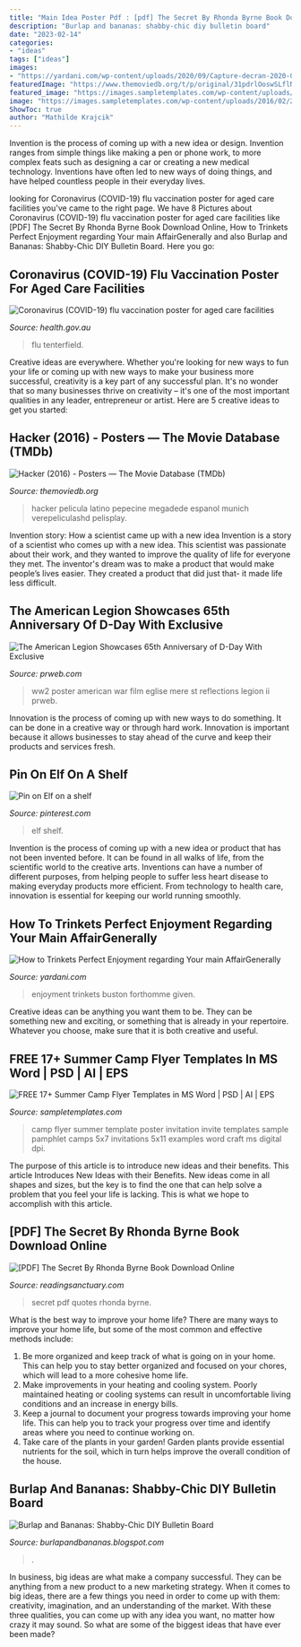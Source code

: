 ```yaml
---
title: "Main Idea Poster Pdf : [pdf] The Secret By Rhonda Byrne Book Download Online"
description: "Burlap and bananas: shabby-chic diy bulletin board"
date: "2023-02-14"
categories:
- "ideas"
tags: ["ideas"]
images:
- "https://yardani.com/wp-content/uploads/2020/09/Capture-decran-2020-09-25-a-23.51.10-1024x1020.png"
featuredImage: "https://www.themoviedb.org/t/p/original/31pdrlOoswSLflNjWHxTIWK4Uz9.jpg"
featured_image: "https://images.sampletemplates.com/wp-content/uploads/2016/02/29121947/Summer-Camp-Flyer-Examples.jpeg"
image: "https://images.sampletemplates.com/wp-content/uploads/2016/02/29121947/Summer-Camp-Flyer-Examples.jpeg"
ShowToc: true
author: "Mathilde Krajcik"
---
```



Invention is the process of coming up with a new idea or design. Invention ranges from simple things like making a pen or phone work, to more complex feats such as designing a car or creating a new medical technology. Inventions have often led to new ways of doing things, and have helped countless people in their everyday lives.

	

		
looking for Coronavirus (COVID-19) flu vaccination poster for aged care facilities you've came to the right page. We have 8 Pictures about Coronavirus (COVID-19) flu vaccination poster for aged care facilities like [PDF] The Secret By Rhonda Byrne Book Download Online, How to Trinkets Perfect Enjoyment regarding Your main AffairGenerally and also Burlap and Bananas: Shabby-Chic DIY Bulletin Board. Here you go:
		
    
## Coronavirus (COVID-19) Flu Vaccination Poster For Aged Care Facilities

<img loading=lazy src="https://www.health.gov.au/sites/default/files/images/publications/2020/05/coronavirus-covid-19-flu-vaccination-poster-for-aged-care-facilities.png" onerror="this.onerror=null;this.src='https://tse3.mm.bing.net/th?id=OIP.gL3YoF-AyfO1eQ-z4_s9YgHaKh&amp;pid=15.1';" alt="Coronavirus (COVID-19) flu vaccination poster for aged care facilities">

_Source: health.gov.au_

>flu tenterfield. 

	

Creative ideas are everywhere. Whether you're looking for new ways to fun your life or coming up with new ways to make your business more successful, creativity is a key part of any successful plan. It's no wonder that so many businesses thrive on creativity – it's one of the most important qualities in any leader, entrepreneur or artist. Here are 5 creative ideas to get you started: 

    
## Hacker (2016) - Posters — The Movie Database (TMDb)

<img loading=lazy src="https://www.themoviedb.org/t/p/original/31pdrlOoswSLflNjWHxTIWK4Uz9.jpg" onerror="this.onerror=null;this.src='https://tse3.mm.bing.net/th?id=OIP.dYWmqdDEsmqzeLlezyI4vwHaLH&amp;pid=15.1';" alt="Hacker (2016) - Posters — The Movie Database (TMDb)">

_Source: themoviedb.org_

>hacker pelicula latino pepecine megadede espanol munich verepeliculashd pelisplay. 

	

Invention story: How a scientist came up with a new idea
Invention is a story of a scientist who comes up with a new idea. This scientist was passionate about their work, and they wanted to improve the quality of life for everyone they met. The inventor's dream was to make a product that would make people’s lives easier. They created a product that did just that- it made life less difficult.

    
## The American Legion Showcases 65th Anniversary Of D-Day With Exclusive

<img loading=lazy src="https://ww1.prweb.com/prfiles/2009/05/21/23802/TheAmericansOnDDAy.jpg" onerror="this.onerror=null;this.src='https://tse4.mm.bing.net/th?id=OIP.JC34QCVSOQThoYUN0VL5sQHaKf&amp;pid=15.1';" alt="The American Legion Showcases 65th Anniversary of D-Day With Exclusive">

_Source: prweb.com_

>ww2 poster american war film eglise mere st reflections legion ii prweb. 

	

Innovation is the process of coming up with new ways to do something. It can be done in a creative way or through hard work. Innovation is important because it allows businesses to stay ahead of the curve and keep their products and services fresh.

    
## Pin On Elf On A Shelf

<img loading=lazy src="https://i.pinimg.com/736x/d5/92/48/d592481e6bda4e194360556afc198e37.jpg" onerror="this.onerror=null;this.src='https://tse3.mm.bing.net/th?id=OIP.mBBYRsEBHENLAsceiYLzcAHaLH&amp;pid=15.1';" alt="Pin on Elf on a shelf">

_Source: pinterest.com_

>elf shelf. 

	

Invention is the process of coming up with a new idea or product that has not been invented before. It can be found in all walks of life, from the scientific world to the creative arts. Inventions can have a number of different purposes, from helping people to suffer less heart disease to making everyday products more efficient. From technology to health care, innovation is essential for keeping our world running smoothly.

    
## How To Trinkets Perfect Enjoyment Regarding Your Main AffairGenerally

<img loading=lazy src="https://yardani.com/wp-content/uploads/2020/09/Capture-decran-2020-09-25-a-23.51.10-1024x1020.png" onerror="this.onerror=null;this.src='https://tse2.mm.bing.net/th?id=OIP.-u7C6Dr8DX2k_cv_kuL0bgHaHY&amp;pid=15.1';" alt="How to Trinkets Perfect Enjoyment regarding Your main AffairGenerally">

_Source: yardani.com_

>enjoyment trinkets buston forthomme given. 

	

Creative ideas can be anything you want them to be. They can be something new and exciting, or something that is already in your repertoire. Whatever you choose, make sure that it is both creative and useful.

    
## FREE 17+ Summer Camp Flyer Templates In MS Word | PSD | AI | EPS

<img loading=lazy src="https://images.sampletemplates.com/wp-content/uploads/2016/02/29121947/Summer-Camp-Flyer-Examples.jpeg" onerror="this.onerror=null;this.src='https://tse1.mm.bing.net/th?id=OIP.CaYcfvsIZyjTKDtnaN-7jAHaKI&amp;pid=15.1';" alt="FREE 17+ Summer Camp Flyer Templates in MS Word | PSD | AI | EPS">

_Source: sampletemplates.com_

>camp flyer summer template poster invitation invite templates sample pamphlet camps 5x7 invitations 5x11 examples word craft ms digital dpi. 

	

The purpose of this article is to introduce new ideas and their benefits.
This article Introduces New Ideas with their Benefits. New ideas come in all shapes and sizes, but the key is to find the one that can help solve a problem that you feel your life is lacking. This is what we hope to accomplish with this article.

    
## [PDF] The Secret By Rhonda Byrne Book Download Online

<img loading=lazy src="https://www.readingsanctuary.com/wp-content/uploads/2017/08/The-secret-ebook-cover.jpg" onerror="this.onerror=null;this.src='https://tse2.mm.bing.net/th?id=OIP.QnstneF05MxnHXM0_4Ha1gAAAA&amp;pid=15.1';" alt="[PDF] The Secret By Rhonda Byrne Book Download Online">

_Source: readingsanctuary.com_

>secret pdf quotes rhonda byrne. 

	

What is the best way to improve your home life?
There are many ways to improve your home life, but some of the most common and effective methods include: 
1. Be more organized and keep track of what is going on in your home. This can help you to stay better organized and focused on your chores, which will lead to a more cohesive home life. 
2. Make improvements in your heating and cooling system. Poorly maintained heating or cooling systems can result in uncomfortable living conditions and an increase in energy bills. 
3. Keep a journal to document your progress towards improving your home life. This can help you to track your progress over time and identify areas where you need to continue working on. 
4. Take care of the plants in your garden! Garden plants provide essential nutrients for the soil, which in turn helps improve the overall condition of the house.

    
## Burlap And Bananas: Shabby-Chic DIY Bulletin Board

<img loading=lazy src="http://2.bp.blogspot.com/-s7hCmpPLyh0/UlBAxHg-ATI/AAAAAAAAANE/y_AVoVe4Y-4/s1600/IMG_1910.JPG" onerror="this.onerror=null;this.src='https://tse1.mm.bing.net/th?id=OIP.K0WqkSzImxCX9a8O1-KINQHaJ6&amp;pid=15.1';" alt="Burlap and Bananas: Shabby-Chic DIY Bulletin Board">

_Source: burlapandbananas.blogspot.com_

>. 

	

In business, big ideas are what make a company successful. They can be anything from a new product to a new marketing strategy. When it comes to big ideas, there are a few things you need in order to come up with them: creativity, imagination, and an understanding of the market. With these three qualities, you can come up with any idea you want, no matter how crazy it may sound. So what are some of the biggest ideas that have ever been made?

